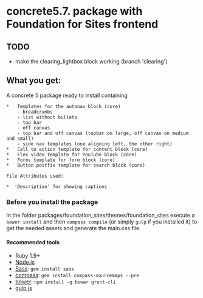 # concrete5.7. package with Foundation for Sites frontend

## TODO
- make the clearing_lightbox block working (branch 'clearing')

## What you get:
A concrete 5 package ready to install containing

	*	Templates for the autonav block (core)
		- breadcrumbs 
		- list without bullets
		- top bar
		- off canvas
		- top bar and off canvas (topbar on large, off canvas on medium and small)
		- side nav templates (one aligning left, the other right)
	*	Call to action template for content block (core) 
	*	Flex video template for YouTube block (core)
	*	Forms template for form block (core)
	* 	Button postfix template for search block (core)

	File Attributes used:

	*  'Description' for showing captions

### Before you install the package
In the folder packages/foundation_sites/themes/foundation_sites execute a `bower install` and then `compass compile` (or simply `gulp` if you installed it) to get the needed assets and generate the main.css file.

#### Recommended tools

  * Ruby 1.9+
  * [Node.js](http://nodejs.org)
  * [Sass](http://www.sass-lang.org): `gem install sass`
  * [compass](http://compass-style.org/): `gem install compass-sourcemaps --pre`
  * [bower](http://bower.io): `npm install -g bower grunt-cli`
  * [gulp.js](http://gulpjs.com/)



